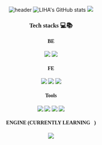 <div align="center">
  
![header](https://capsule-render.vercel.app/api?type=slice&color=gradient&section=header&text=LIHA-ENGINEER&fontSize=40&fontColor=fdfdfd&stroke=fdfdfd&animation=blinking&fontAlign=80&fontAlignY=30&rotate=8)
![LIHA's GitHub stats](https://github-readme-stats.vercel.app/api?username=liha-engineer&theme=vue&show_icons=true)
  <img src="https://github-readme-stats.vercel.app/api/top-langs/?username=liha-engineer&theme=vue&layout=compact">
  
 <span style="font-family:omyu_pretty;">
    
### Tech stacks 💻📚
  #### BE
  <img src="https://img.shields.io/badge/Express-000000?style=for-the-badge&logo=Express&logoColor=white"/>
  <img src="https://img.shields.io/badge/Node.js-5FA04E?style=for-the-badge&logo=Node.js&logoColor=white"/>

  #### FE
  <img src="https://img.shields.io/badge/HTML 5-E34F26?style=for-the-badge&logo=HTML5&logoColor=white"/>
  <img src="https://img.shields.io/badge/CSS 3-1572B6?style=for-the-badge&logo=CSS3&logoColor=white"/>
  <img src="https://img.shields.io/badge/JavaScript-F7DF1E?style=for-the-badge&logo=JavaScript&logoColor=black"/>
  
  #### Tools
   <img src="https://img.shields.io/badge/JIRA-0052CC?style=for-the-badge&logo=Jira&logoColor=white"/>
   <img src="https://img.shields.io/badge/Confluence-172B4D?style=for-the-badge&logo=Confluence&logoColor=white"/> 
   <img src="https://img.shields.io/badge/redmine-B32024?style=for-the-badge&logo=redmine&logoColor=white"/>
   <img src="https://img.shields.io/badge/jenkins-D24939?style=for-the-badge&logo=jenkins&logoColor=white"/>
  
  #### ENGINE (CURRENTLY LEARNING🌱)
  <img src="https://img.shields.io/badge/Unity-FFFFFF?style=for-the-badge&logo=Unity&logoColor=black"/>
 
  </span>
</div>

